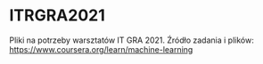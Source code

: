 # ITRGRA2021

Pliki na potrzeby warsztatów IT GRA 2021.
Źródło zadania i plików:  https://www.coursera.org/learn/machine-learning

